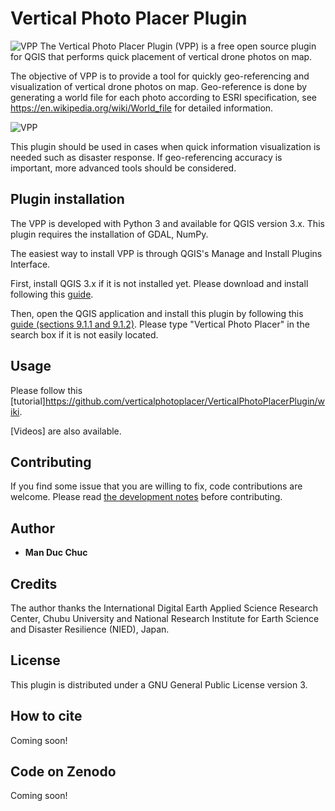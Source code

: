 # Vertical Photo Placer Plugin

![VPP](https://github.com/verticalphotoplacer/VerticalPhotoPlacerPlugin/blob/master/icon/app_smaller.png?raw=true) The Vertical Photo Placer Plugin (VPP) is a free open source plugin for QGIS that performs quick placement of vertical drone photos on map.

The objective of VPP is to provide a tool for quickly geo-referencing and visualization of vertical drone photos on map. Geo-reference is done by generating a world file for each photo according to ESRI specification, see https://en.wikipedia.org/wiki/World_file for detailed information.

![VPP](https://github.com/verticalphotoplacer/VerticalPhotoPlacerPlugin/blob/master/docs/vpp_example_update.png?raw=true)

This plugin should be used in cases when quick information visualization is needed such as disaster response. If geo-referencing accuracy is important, more advanced tools should be considered.

## Plugin installation

The VPP is developed with Python 3 and available for QGIS version 3.x. This plugin requires the installation of GDAL, NumPy.

The easiest way to install VPP is through QGIS's Manage and Install Plugins Interface.

First, install QGIS 3.x if it is not installed yet. Please download and install following this [guide](https://qgis.org/en/site/forusers/download.html).

Then, open the QGIS application and install this plugin by following this [guide (sections 9.1.1 and 9.1.2)](https://docs.qgis.org/3.16/en/docs/training_manual/qgis_plugins/fetching_plugins.html). 
Please type "Vertical Photo Placer" in the search box if it is not easily located.

## Usage

Please follow this [tutorial]https://github.com/verticalphotoplacer/VerticalPhotoPlacerPlugin/wiki.

[Videos] are also available.

## Contributing

If you find some issue that you are willing to fix, code contributions are welcome. Please read [the development notes](DEVELOPMENT.md) before contributing. 

## Author

* **Man Duc Chuc** 

## Credits

The author thanks the International Digital Earth Applied Science Research Center, Chubu University and National Research Institute for Earth Science and Disaster Resilience (NIED), Japan.

## License

This plugin is distributed under a GNU General Public License version 3.

## How to cite 
Coming soon!

## Code on Zenodo
Coming soon!

